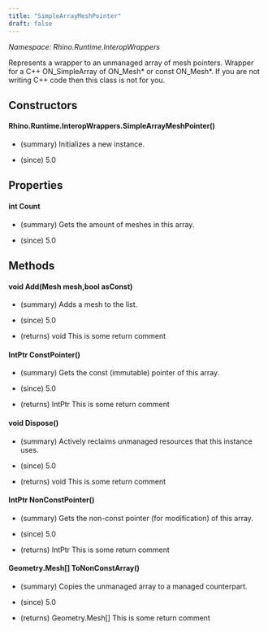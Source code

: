 ```yaml
---
title: "SimpleArrayMeshPointer"
draft: false
---
```


*Namespace: Rhino.Runtime.InteropWrappers*

   Represents a wrapper to an unmanaged array of mesh pointers.
   Wrapper for a C++ ON_SimpleArray of ON_Mesh* or const ON_Mesh*. If you are not
   writing C++ code then this class is not for you.
## Constructors
#### Rhino.Runtime.InteropWrappers.SimpleArrayMeshPointer()
- (summary) 
     Initializes a new  instance.
     
- (since) 5.0
## Properties
#### int Count
- (summary) 
     Gets the amount of meshes in this array.
     
- (since) 5.0
## Methods
#### void Add(Mesh mesh,bool asConst)
- (summary) 
     Adds a mesh to the list.
     
- (since) 5.0
- (returns) void This is some return comment
#### IntPtr ConstPointer()
- (summary) 
     Gets the const (immutable) pointer of this array.
     
- (since) 5.0
- (returns) IntPtr This is some return comment
#### void Dispose()
- (summary) 
     Actively reclaims unmanaged resources that this instance uses.
     
- (since) 5.0
- (returns) void This is some return comment
#### IntPtr NonConstPointer()
- (summary) 
     Gets the non-const pointer (for modification) of this array.
     
- (since) 5.0
- (returns) IntPtr This is some return comment
#### Geometry.Mesh[] ToNonConstArray()
- (summary) 
     Copies the unmanaged array to a managed counterpart.
     
- (since) 5.0
- (returns) Geometry.Mesh[] This is some return comment

